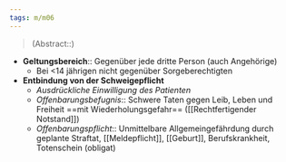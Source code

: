 ```yaml
---
tags: m/m06
---
```

> (Abstract::)

- **Geltungsbereich**:: Gegenüber jede dritte Person (auch Angehörige)
	- Bei <14 jährigen nicht gegenüber Sorgeberechtigten
- **Entbindung von der Schweigepflicht**
	- *Ausdrückliche Einwilligung des Patienten*
	- *Offenbarungsbefugnis*:: Schwere Taten gegen Leib, Leben und Freiheit ==mit Wiederholungsgefahr== ([[Rechtfertigender Notstand]])
	- *Offenbarungspflicht*:: Unmittelbare Allgemeingefährdung durch geplante Straftat, [[Meldepflicht]], [[Geburt]], Berufskrankheit, Totenschein (obligat)